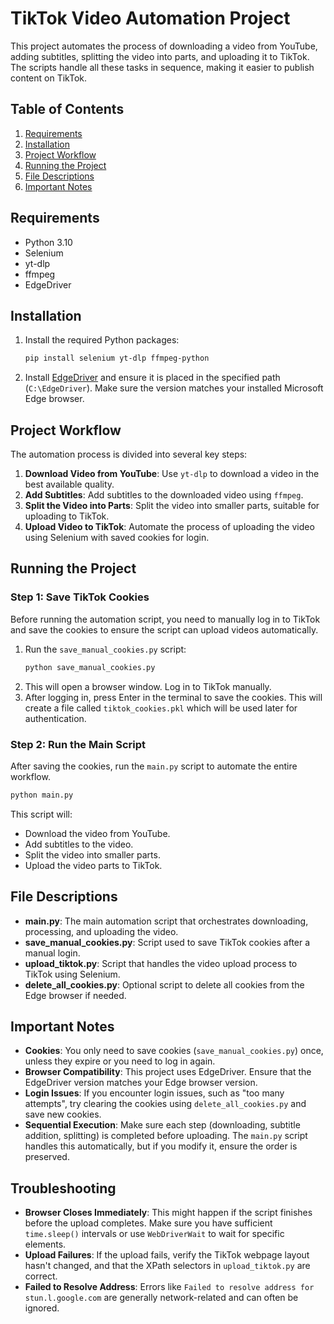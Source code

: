 # TikTok Video Automation Project

This project automates the process of downloading a video from YouTube, adding subtitles, splitting the video into parts, and uploading it to TikTok. The scripts handle all these tasks in sequence, making it easier to publish content on TikTok.

## Table of Contents
1. [Requirements](#requirements)
2. [Installation](#installation)
3. [Project Workflow](#project-workflow)
4. [Running the Project](#running-the-project)
5. [File Descriptions](#file-descriptions)
6. [Important Notes](#important-notes)

## Requirements
- Python 3.10
- Selenium
- yt-dlp
- ffmpeg
- EdgeDriver

## Installation
1. Install the required Python packages:
   ```bash
   pip install selenium yt-dlp ffmpeg-python
   ```
2. Install [EdgeDriver](https://developer.microsoft.com/en-us/microsoft-edge/tools/webdriver/) and ensure it is placed in the specified path (`C:\EdgeDriver`). Make sure the version matches your installed Microsoft Edge browser.

## Project Workflow
The automation process is divided into several key steps:
1. **Download Video from YouTube**: Use `yt-dlp` to download a video in the best available quality.
2. **Add Subtitles**: Add subtitles to the downloaded video using `ffmpeg`.
3. **Split the Video into Parts**: Split the video into smaller parts, suitable for uploading to TikTok.
4. **Upload Video to TikTok**: Automate the process of uploading the video using Selenium with saved cookies for login.

## Running the Project
### Step 1: Save TikTok Cookies
Before running the automation script, you need to manually log in to TikTok and save the cookies to ensure the script can upload videos automatically.

1. Run the `save_manual_cookies.py` script:
   ```bash
   python save_manual_cookies.py
   ```
2. This will open a browser window. Log in to TikTok manually.
3. After logging in, press Enter in the terminal to save the cookies. This will create a file called `tiktok_cookies.pkl` which will be used later for authentication.

### Step 2: Run the Main Script
After saving the cookies, run the `main.py` script to automate the entire workflow.

```bash
python main.py
```
This script will:
- Download the video from YouTube.
- Add subtitles to the video.
- Split the video into smaller parts.
- Upload the video parts to TikTok.

## File Descriptions
- **main.py**: The main automation script that orchestrates downloading, processing, and uploading the video.
- **save_manual_cookies.py**: Script used to save TikTok cookies after a manual login.
- **upload_tiktok.py**: Script that handles the video upload process to TikTok using Selenium.
- **delete_all_cookies.py**: Optional script to delete all cookies from the Edge browser if needed.

## Important Notes
- **Cookies**: You only need to save cookies (`save_manual_cookies.py`) once, unless they expire or you need to log in again.
- **Browser Compatibility**: This project uses EdgeDriver. Ensure that the EdgeDriver version matches your Edge browser version.
- **Login Issues**: If you encounter login issues, such as "too many attempts", try clearing the cookies using `delete_all_cookies.py` and save new cookies.
- **Sequential Execution**: Make sure each step (downloading, subtitle addition, splitting) is completed before uploading. The `main.py` script handles this automatically, but if you modify it, ensure the order is preserved.

## Troubleshooting
- **Browser Closes Immediately**: This might happen if the script finishes before the upload completes. Make sure you have sufficient `time.sleep()` intervals or use `WebDriverWait` to wait for specific elements.
- **Upload Failures**: If the upload fails, verify the TikTok webpage layout hasn't changed, and that the XPath selectors in `upload_tiktok.py` are correct.
- **Failed to Resolve Address**: Errors like `Failed to resolve address for stun.l.google.com` are generally network-related and can often be ignored.

